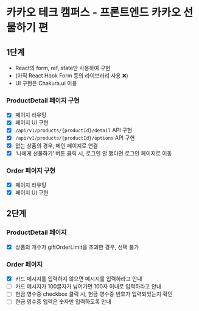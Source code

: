 # 카카오 테크 캠퍼스 - 프론트엔드 카카오 선물하기 편

## 1단계

- React의 form, ref, state만 사용하여 구현
- (아직 React Hook Form 등의 라이브러리 사용 ❌)
- UI 구현은 Chakura.ui 이용

### ProductDetail 페이지 구현

- [x] 페이지 라우팅
- [x] 페이지 UI 구현
- [x] `/api/v1/products/{productId}/detail` API 구현
- [x] `/api/v1/products/{productId}/options` API 구현
- [x] 없는 상품의 경우, 메인 페이지로 연결
- [x] ‘나에게 선물하기’ 버튼 클릭 시, 로그인 안 했다면 로그인 페이지로 이동

### Order 페이지 구현

- [x] 페이지 라우팅
- [x] 페이지 UI 구현

## 2단계

### ProductDetail 페이지

- [x] 상품의 개수가 giftOrderLimit을 초과한 경우, 선택 불가

### Order 페이지

- [x] 카드 메시지를 입력하지 않으면 메시지를 입력하라고 안내
- [ ] 카드 메시지가 100글자가 넘어가면 100자 이내로 입력하라고 안내
- [ ] 현금 영수증 checkbox 클릭 시, 현금 영수증 번호가 입력되었는지 확인
- [ ] 현금 영수증 입력은 숫자만 입력하도록 안내
